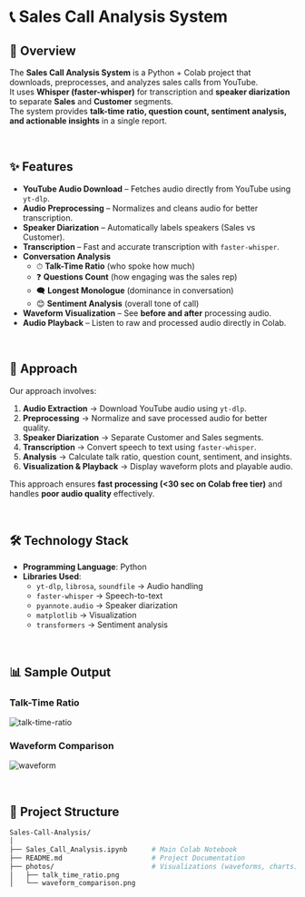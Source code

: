 # 📞 Sales Call Analysis System  

## 📌 Overview  
The **Sales Call Analysis System** is a Python + Colab project that downloads, preprocesses, and analyzes sales calls from YouTube.  
It uses **Whisper (faster-whisper)** for transcription and **speaker diarization** to separate **Sales** and **Customer** segments.  
The system provides **talk-time ratio, question count, sentiment analysis, and actionable insights** in a single report.  

<br/>

## ✨ Features  
- **YouTube Audio Download** – Fetches audio directly from YouTube using `yt-dlp`.  
- **Audio Preprocessing** – Normalizes and cleans audio for better transcription.  
- **Speaker Diarization** – Automatically labels speakers (Sales vs Customer).  
- **Transcription** – Fast and accurate transcription with `faster-whisper`.  
- **Conversation Analysis**  
  - ⏱ **Talk-Time Ratio** (who spoke how much)  
  - ❓ **Questions Count** (how engaging was the sales rep)  
  - 🗨 **Longest Monologue** (dominance in conversation)  
  - 😊 **Sentiment Analysis** (overall tone of call)  
- **Waveform Visualization** – See **before and after** processing audio.  
- **Audio Playback** – Listen to raw and processed audio directly in Colab.  

<br/>

## 🧠 Approach  
Our approach involves:  
1. **Audio Extraction** → Download YouTube audio using `yt-dlp`.  
2. **Preprocessing** → Normalize and save processed audio for better quality.  
3. **Speaker Diarization** → Separate Customer and Sales segments.  
4. **Transcription** → Convert speech to text using `faster-whisper`.  
5. **Analysis** → Calculate talk ratio, question count, sentiment, and insights.  
6. **Visualization & Playback** → Display waveform plots and playable audio.  

This approach ensures **fast processing (<30 sec on Colab free tier)** and handles **poor audio quality** effectively.  

<br/>

## 🛠️ Technology Stack  
- **Programming Language**: Python  
- **Libraries Used**:  
  - `yt-dlp`, `librosa`, `soundfile` → Audio handling  
  - `faster-whisper` → Speech-to-text  
  - `pyannote.audio` → Speaker diarization  
  - `matplotlib` → Visualization  
  - `transformers` → Sentiment analysis  

<br/>

## 📊 Sample Output  
### Talk-Time Ratio  
![talk-time-ratio](photos/talk_time_ratio.png)  

### Waveform Comparison  
![waveform](photos/waveform_comparison.png)  

<br/>

## 📂 Project Structure  
```bash
Sales-Call-Analysis/
│
├── Sales_Call_Analysis.ipynb      # Main Colab Notebook
├── README.md                      # Project Documentation
├── photos/                        # Visualizations (waveforms, charts)
│   ├── talk_time_ratio.png
│   └── waveform_comparison.png
